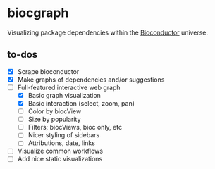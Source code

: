 # biocgraph

Visualizing package dependencies within the [Bioconductor](https://bioconductor.org/) universe.

## to-dos

- [x] Scrape bioconductor
- [x] Make graphs of dependencies and/or suggestions
- [ ] Full-featured interactive web graph
  - [x] Basic graph visualization
  - [x] Basic interaction (select, zoom, pan)
  - [ ] Color by biocView
  - [ ] Size by popularity
  - [ ] Filters; biocViews, bioc only, etc
  - [ ] Nicer styling of sidebars
  - [ ] Attributions, date, links
- [ ] Visualize common workflows
- [ ] Add nice static visualizations
